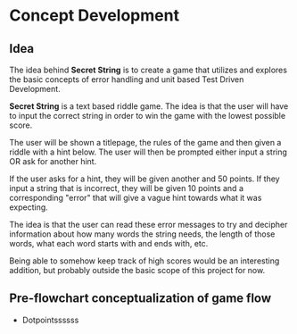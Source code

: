 # Concept Development

## Idea
The idea behind **Secret String** is to create a game that utilizes and explores the basic concepts of error handling and unit based Test Driven Development.

**Secret String** is a text based riddle game. The idea is that the user will have to input the correct string in order to win the game with the lowest possible score. 

The user will be shown a titlepage, the rules of the game and then given a riddle with a hint below.
The user will then be prompted either input a string OR ask for another hint.

If the user asks for a hint, they will be given another and 50 points. If they input a string that is incorrect, they will be given 10 points and a corresponding "error" that will give a vague hint towards what it was expecting.

The idea is that the user can read these error messages to try and decipher information about how many words the string needs, the length of those words, what each word starts with and ends with, etc.

Being able to somehow keep track of high scores would be an interesting addition, but probably outside the basic scope of this project for now.

## Pre-flowchart conceptualization of game flow
* Dotpointssssss